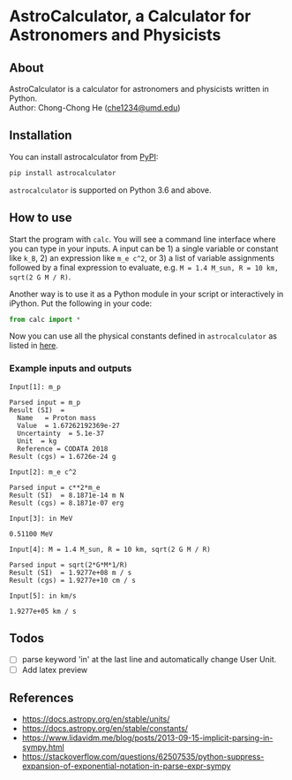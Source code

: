 # AstroCalculator, a Calculator for Astronomers and Physicists

## About

AstroCalculator is a calculator for astronomers and physicists written in Python.  
Author: Chong-Chong He (che1234@umd.edu)

## Installation

You can install astrocalculator from [PyPI](https://pypi.org/project/realpython-reader/):

```sh
pip install astrocalculator
```

`astrocalculator` is supported on Python 3.6 and above.

## How to use

Start the program with `calc`. You will see a command line interface where you can type in your inputs. A input can be 1) a single variable or constant like `k_B`, 2) an expression like `m_e c^2`, or 3) a list of variable assignments followed by a final expression to evaluate, e.g. `M = 1.4 M_sun, R = 10 km, sqrt(2 G M / R)`. 

Another way is to use it as a Python module in your script or interactively in iPython. Put the following in your code:

```python
from calc import *
```

Now you can use all the physical constants defined in `astrocalculator` as listed in [here](https://github.com/chongchonghe/acap/docs/constants.md). 

### Example inputs and outputs

```
Input[1]: m_p

Parsed input = m_p
Result (SI)  = 
  Name   = Proton mass
  Value  = 1.67262192369e-27
  Uncertainty  = 5.1e-37
  Unit  = kg
  Reference = CODATA 2018
Result (cgs) = 1.6726e-24 g

Input[2]: m_e c^2

Parsed input = c**2*m_e
Result (SI)  = 8.1871e-14 m N
Result (cgs) = 8.1871e-07 erg

Input[3]: in MeV

0.51100 MeV

Input[4]: M = 1.4 M_sun, R = 10 km, sqrt(2 G M / R)

Parsed input = sqrt(2*G*M*1/R)
Result (SI)  = 1.9277e+08 m / s
Result (cgs) = 1.9277e+10 cm / s

Input[5]: in km/s

1.9277e+05 km / s
```

## Todos

- [ ] parse keyword 'in' at the last line and automatically change User Unit.
- [ ] Add latex preview

## References

- https://docs.astropy.org/en/stable/units/
- https://docs.astropy.org/en/stable/constants/
- https://www.lidavidm.me/blog/posts/2013-09-15-implicit-parsing-in-sympy.html
- https://stackoverflow.com/questions/62507535/python-suppress-expansion-of-exponential-notation-in-parse-expr-sympy

